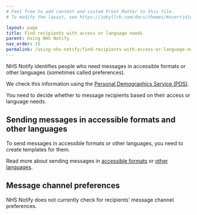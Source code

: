 ```yaml
---
# Feel free to add content and custom Front Matter to this file.
# To modify the layout, see https://jekyllrb.com/docs/themes/#overriding-theme-defaults

layout: page
title: Find recipients with access or language needs
parent: Using NHS Notify
nav_order: 15
permalink: /using-nhs-notify/find-recipients-with-access-or-language-needs
---
```


NHS Notify identifies people who need messages in accessible formats or other languages (sometimes called preferences).

We check this information using the [Personal Demographics Service (PDS)](https://digital.nhs.uk/services/personal-demographics-service).

You need to decide whether to message recipients based on their access or language needs.

## Sending messages in accessible formats and other languages

To send messages in accessible formats or other languages, you need to create templates for them.

Read more about sending messages in [accessible formats](/using-nhs-notify/accessible-formats) or [other languages](/using-nhs-notify/letters-in-other-languages).

## Message channel preferences

NHS Notify does not currently check for recipients’ message channel preferences.
